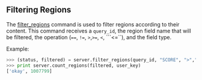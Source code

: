 ## Filtering Regions

The [filter_regions](http://deepblue.mpi-inf.mpg.de/api.html#api-filter_regions) command is used to filter regions according to their content. This command receives a `query_id`, the region field name that will be filtered, the operation (```==```, ```!=```, ```>```,```>=```, ```<```, ```<=``), and the field type.

Example:
```python
>>> (status, filtered) = server.filter_regions(query_id, "SCORE", ">","5", "integer", user_key)
>>> print server.count_regions(filtered, user_key)
['okay', 1007799]
```
